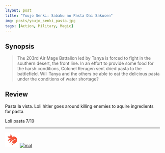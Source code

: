 ```yaml
---
layout: post
title: "Youjo Senki: Sabaku no Pasta Dai Sakusen"
img: posts/youjo_senki_pasta.jpg 
tags: [Action, Military, Magic]
---
```


## Synopsis
>The 203rd Air Mage Battalion led by Tanya is forced to fight in the southern desert, the front line. In an effort to provide some food for the harsh conditions, Colonel Rerugen sent dried pasta to the battlefield. Will Tanya and the others be able to eat the delicious pasta under the conditions of water shortage?

## Review
Pasta la vista. Loli hitler goes around killing enemies to aquire ingredients for pasta.
   
Loli pasta 7/10

---

[![kitsu](..\assets\img\kitsu.png)](https://kitsu.io/anime/yojo-senki-sabaku-no-pasuta-sakusen)[![mal](..\assets\img\mal.ico)](https://myanimelist.net/anime/49236/Youjo_Senki__Sabaku_no_Pasta_Daisakusen)  